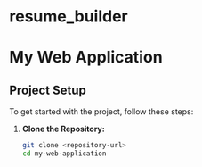 # resume_builder
# My Web Application
## Project Setup
To get started with the project, follow these steps:
1. **Clone the Repository:**
   ```sh
   git clone <repository-url>
   cd my-web-application
